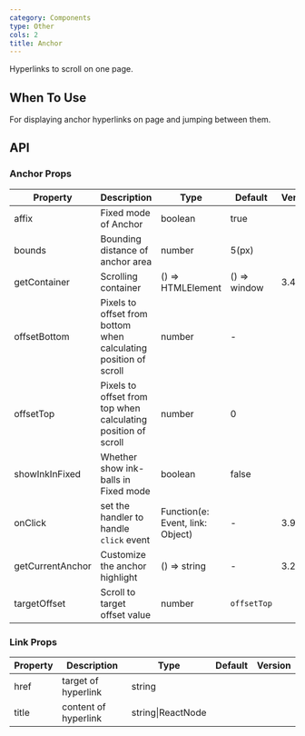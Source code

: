 ```yaml
---
category: Components
type: Other
cols: 2
title: Anchor
---
```


Hyperlinks to scroll on one page.

## When To Use

For displaying anchor hyperlinks on page and jumping between them.

## API

### Anchor Props

| Property | Description | Type | Default | Version |
| --- | --- | --- | --- | --- |
| affix | Fixed mode of Anchor | boolean | true |  |
| bounds | Bounding distance of anchor area | number | 5(px) |  |
| getContainer | Scrolling container | () => HTMLElement | () => window | 3.4.0 |
| offsetBottom | Pixels to offset from bottom when calculating position of scroll | number | - |  |
| offsetTop | Pixels to offset from top when calculating position of scroll | number | 0 |  |
| showInkInFixed | Whether show ink-balls in Fixed mode | boolean | false |  |
| onClick | set the handler to handle `click` event | Function(e: Event, link: Object) | - | 3.9.0 |
| getCurrentAnchor | Customize the anchor highlight | () => string | - | 3.21.0 |
| targetOffset | Scroll to target offset value | number | `offsetTop` |  | 0 | 3.21.0 |

### Link Props

| Property | Description          | Type              | Default | Version |
| -------- | -------------------- | ----------------- | ------- | ------- |
| href     | target of hyperlink  | string            |         |         |
| title    | content of hyperlink | string\|ReactNode |         |         |
